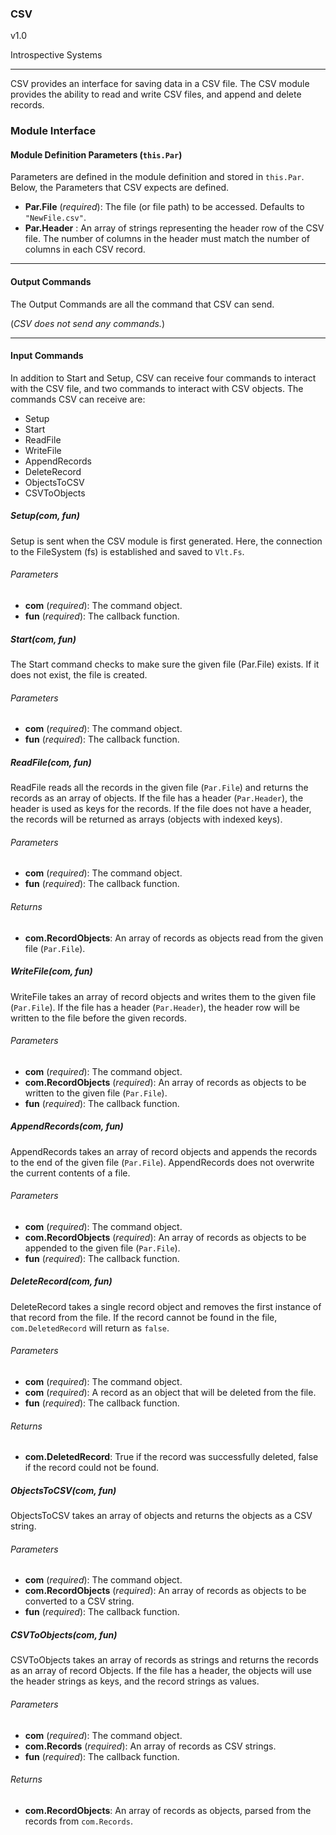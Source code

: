 ### CSV

v1.0

Introspective Systems

---

CSV provides an interface for saving data in a CSV file. The CSV module
provides the ability to read and write CSV files, and append and delete
records.


### Module Interface

#### Module Definition Parameters (`this.Par`)

Parameters are defined in the module definition and stored in `this.Par`.
Below, the Parameters that CSV expects are defined.

- **Par.File** (*required*): The file (or file path) to be accessed.
                                Defaults to `"NewFile.csv"`.
- **Par.Header** : An array of strings representing the header row of
                    the CSV file. The number of columns in the header
                    must match the number of columns in each CSV record.

---

#### Output Commands
The Output Commands are all the command that CSV can send.

(*CSV does not send any commands.*)


---

#### Input Commands
In addition to Start and Setup, CSV can receive four commands to
interact with the CSV file, and two commands to interact with CSV
objects. The commands CSV can receive are:
- Setup
- Start
- ReadFile
- WriteFile
- AppendRecords
- DeleteRecord
- ObjectsToCSV
- CSVToObjects

##### Setup(com, fun)
Setup is sent when the CSV module is first generated. Here, the connection
to the FileSystem (fs) is established and saved to `Vlt.Fs`.

###### Parameters
- **com** (*required*): The command object.
- **fun** (*required*): The callback function.


##### Start(com, fun)
The Start command checks to make sure the given file (Par.File) exists. If it
does not exist, the file is created.

###### Parameters
- **com** (*required*): The command object.
- **fun** (*required*): The callback function.


##### ReadFile(com, fun)
ReadFile reads all the records in the given file (`Par.File`) and returns
the records as an array of objects. If the file has a header (`Par.Header`),
the header is used as keys for the records. If the file does not have a header,
the records will be returned as arrays (objects with indexed keys).

###### Parameters
- **com** (*required*): The command object.
- **fun** (*required*): The callback function.

###### Returns
- **com.RecordObjects**: An array of records as objects read from the
                            given file (`Par.File`).


##### WriteFile(com, fun)
WriteFile takes an array of record objects and writes them to the given
file (`Par.File`). If the file has a header (`Par.Header`), the header row
will be written to the file before the given records.

###### Parameters
- **com** (*required*): The command object.
- **com.RecordObjects** (*required*): An array of records as objects to be written to the
                            given file (`Par.File`).
- **fun** (*required*): The callback function.


##### AppendRecords(com, fun)
AppendRecords takes an array of record objects and appends the records
to the end of the given file (`Par.File`). AppendRecords does not overwrite
the current contents of a file.

###### Parameters
- **com** (*required*): The command object.
- **com.RecordObjects** (*required*): An array of records as objects to be appended to the
                            given file (`Par.File`).
- **fun** (*required*): The callback function.


##### DeleteRecord(com, fun)
DeleteRecord takes a single record object and removes the first instance
of that record from the file. If the record cannot be found in the file,
`com.DeletedRecord` will return as `false`.

###### Parameters
- **com** (*required*): The command object.
- **com** (*required*): A record as an object that will be deleted from the file.
- **fun** (*required*): The callback function.

###### Returns
- **com.DeletedRecord**: True if the record was successfully deleted,
                            false if the record could not be found.


##### ObjectsToCSV(com, fun)
ObjectsToCSV takes an array of objects and returns the objects as a CSV
string.

###### Parameters
- **com** (*required*): The command object.
- **com.RecordObjects** (*required*): An array of records as objects to
                                        be converted to a CSV string.
- **fun** (*required*): The callback function.


##### CSVToObjects(com, fun)
CSVToObjects takes an array of records as strings and returns the records
as an array of record Objects. If the file has a header, the objects will
use the header strings as keys, and the record strings as values.

###### Parameters
- **com** (*required*):             The command object.
- **com.Records** (*required*):	    An array of records as CSV strings.
- **fun** (*required*):             The callback function.

###### Returns
- **com.RecordObjects**:    An array of records as objects, parsed from the
                            records from `com.Records`.
